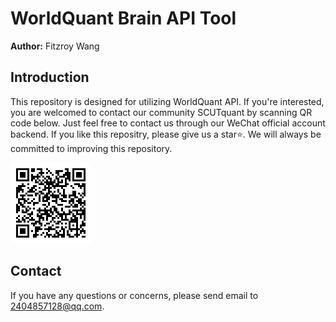 # WorldQuant Brain API Tool

__Author:__ Fitzroy Wang

## Introduction

This repository is designed for utilizing WorldQuant API. If you're interested, you are welcomed to contact our community SCUTquant by scanning QR code below. Just feel free to contact us through our WeChat official account backend. If you like this repositry, please give us a star⭐️. We will always be committed to improving this repository.

![SCUT quant](images/QR_code.png)

## Contact

If you have any questions or concerns, please send email to 2404857128@qq.com.
